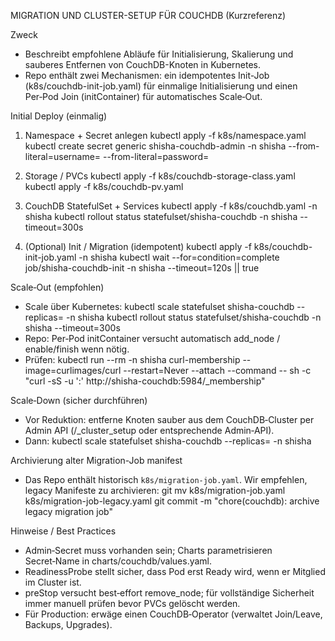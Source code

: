 MIGRATION UND CLUSTER-SETUP FÜR COUCHDB (Kurzreferenz)

Zweck
- Beschreibt empfohlene Abläufe für Initialisierung, Skalierung und sauberes Entfernen von CouchDB-Knoten in Kubernetes.
- Repo enthält zwei Mechanismen: ein idempotentes Init-Job (k8s/couchdb-init-job.yaml) für einmalige Initialisierung und einen Per‑Pod Join (initContainer) für automatisches Scale‑Out.

Initial Deploy (einmalig)
1. Namespace + Secret anlegen
   kubectl apply -f k8s/namespace.yaml
   kubectl create secret generic shisha-couchdb-admin -n shisha --from-literal=username=<user> --from-literal=password=<pw>

2. Storage / PVCs
   kubectl apply -f k8s/couchdb-storage-class.yaml
   kubectl apply -f k8s/couchdb-pv.yaml

3. CouchDB StatefulSet + Services
   kubectl apply -f k8s/couchdb.yaml -n shisha
   kubectl rollout status statefulset/shisha-couchdb -n shisha --timeout=300s

4. (Optional) Init / Migration (idempotent)
   kubectl apply -f k8s/couchdb-init-job.yaml -n shisha
   kubectl wait --for=condition=complete job/shisha-couchdb-init -n shisha --timeout=120s || true

Scale‑Out (empfohlen)
- Scale über Kubernetes:
  kubectl scale statefulset shisha-couchdb --replicas=<N> -n shisha
  kubectl rollout status statefulset/shisha-couchdb -n shisha --timeout=300s
- Repo: Per‑Pod initContainer versucht automatisch add_node / enable/finish wenn nötig.
- Prüfen:
  kubectl run --rm -n shisha curl-membership --image=curlimages/curl --restart=Never --attach --command -- sh -c "curl -sS -u '<user>:<pw>' http://shisha-couchdb:5984/_membership"

Scale‑Down (sicher durchführen)
- Vor Reduktion: entferne Knoten sauber aus dem CouchDB‑Cluster per Admin API (/_cluster_setup oder entsprechende Admin‑API).
- Dann: kubectl scale statefulset shisha-couchdb --replicas=<M> -n shisha

Archivierung alter Migration-Job manifest
- Das Repo enthält historisch `k8s/migration-job.yaml`. Wir empfehlen, legacy Manifeste zu archivieren:
  git mv k8s/migration-job.yaml k8s/migration-job-legacy.yaml
  git commit -m "chore(couchdb): archive legacy migration job"

Hinweise / Best Practices
- Admin‑Secret muss vorhanden sein; Charts parametrisieren Secret‑Name in charts/couchdb/values.yaml.
- ReadinessProbe stellt sicher, dass Pod erst Ready wird, wenn er Mitglied im Cluster ist.
- preStop versucht best‑effort remove_node; für vollständige Sicherheit immer manuell prüfen bevor PVCs gelöscht werden.
- Für Production: erwäge einen CouchDB‑Operator (verwaltet Join/Leave, Backups, Upgrades).